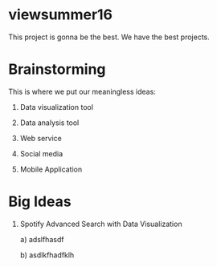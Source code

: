 # viewsummer16
This project is gonna be the best. We have the best projects.
# Brainstorming
This is where we put our meaningless ideas:

1) Data visualization tool

2) Data analysis tool

3) Web service

4) Social media

5) Mobile Application

# Big Ideas
1. Spotify Advanced Search with Data Visualization

	a) adslfhasdf
	
	b) asdlkfhadfklh





